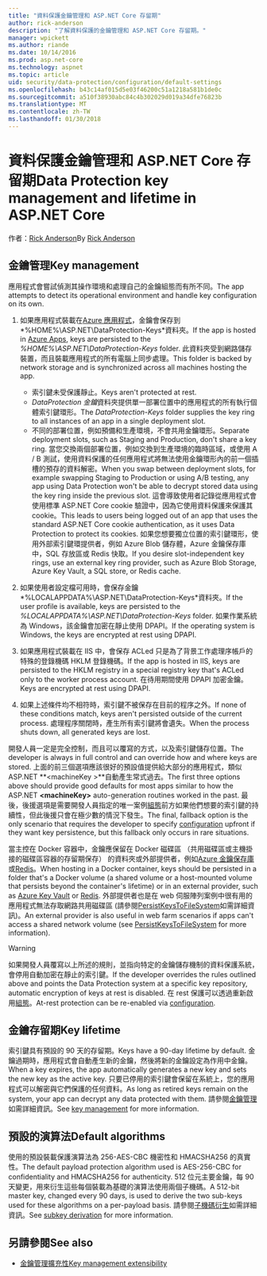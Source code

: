 ```yaml
---
title: "資料保護金鑰管理和 ASP.NET Core 存留期"
author: rick-anderson
description: "了解資料保護的金鑰管理和 ASP.NET Core 存留期。"
manager: wpickett
ms.author: riande
ms.date: 10/14/2016
ms.prod: asp.net-core
ms.technology: aspnet
ms.topic: article
uid: security/data-protection/configuration/default-settings
ms.openlocfilehash: b43c14af015d5e03f46200c51a1218a581b1de0c
ms.sourcegitcommit: a510f38930abc84c4b302029d019a34dfe76823b
ms.translationtype: MT
ms.contentlocale: zh-TW
ms.lasthandoff: 01/30/2018
---
```

# <a name="data-protection-key-management-and-lifetime-in-aspnet-core"></a><span data-ttu-id="412cb-103">資料保護金鑰管理和 ASP.NET Core 存留期</span><span class="sxs-lookup"><span data-stu-id="412cb-103">Data Protection key management and lifetime in ASP.NET Core</span></span>

<span data-ttu-id="412cb-104">作者：[Rick Anderson](https://twitter.com/RickAndMSFT)</span><span class="sxs-lookup"><span data-stu-id="412cb-104">By [Rick Anderson](https://twitter.com/RickAndMSFT)</span></span>

## <a name="key-management"></a><span data-ttu-id="412cb-105">金鑰管理</span><span class="sxs-lookup"><span data-stu-id="412cb-105">Key management</span></span>

<span data-ttu-id="412cb-106">應用程式會嘗試偵測其操作環境和處理自己的金鑰組態而有所不同。</span><span class="sxs-lookup"><span data-stu-id="412cb-106">The app attempts to detect its operational environment and handle key configuration on its own.</span></span>

1. <span data-ttu-id="412cb-107">如果應用程式裝載在[Azure 應用程式](https://azure.microsoft.com/services/app-service/)，金鑰會保存到*%HOME%\ASP.NET\DataProtection-Keys*資料夾。</span><span class="sxs-lookup"><span data-stu-id="412cb-107">If the app is hosted in [Azure Apps](https://azure.microsoft.com/services/app-service/), keys are persisted to the *%HOME%\ASP.NET\DataProtection-Keys* folder.</span></span> <span data-ttu-id="412cb-108">此資料夾受到網路儲存裝置，而且裝載應用程式的所有電腦上同步處理。</span><span class="sxs-lookup"><span data-stu-id="412cb-108">This folder is backed by network storage and is synchronized across all machines hosting the app.</span></span>
   * <span data-ttu-id="412cb-109">索引鍵未受保護靜止。</span><span class="sxs-lookup"><span data-stu-id="412cb-109">Keys aren't protected at rest.</span></span>
   * <span data-ttu-id="412cb-110">*DataProtection 金鑰*資料夾提供單一部署位置中的應用程式的所有執行個體索引鍵環形。</span><span class="sxs-lookup"><span data-stu-id="412cb-110">The *DataProtection-Keys* folder supplies the key ring to all instances of an app in a single deployment slot.</span></span>
   * <span data-ttu-id="412cb-111">不同的部署位置，例如預備和生產環境，不會共用金鑰環形。</span><span class="sxs-lookup"><span data-stu-id="412cb-111">Separate deployment slots, such as Staging and Production, don't share a key ring.</span></span> <span data-ttu-id="412cb-112">當您交換兩個部署位置，例如交換到生產環境的臨時區域，或使用 A / B 測試，使用資料保護的任何應用程式將無法使用金鑰環形內的前一個插槽的預存的資料解密。</span><span class="sxs-lookup"><span data-stu-id="412cb-112">When you swap between deployment slots, for example swapping Staging to Production or using A/B testing, any app using Data Protection won't be able to decrypt stored data using the key ring inside the previous slot.</span></span> <span data-ttu-id="412cb-113">這會導致使用者記錄從應用程式會使用標準 ASP.NET Core cookie 驗證中，因為它使用資料保護來保護其 cookie。</span><span class="sxs-lookup"><span data-stu-id="412cb-113">This leads to users being logged out of an app that uses the standard ASP.NET Core cookie authentication, as it uses Data Protection to protect its cookies.</span></span> <span data-ttu-id="412cb-114">如果您想要獨立位置的索引鍵環形，使用外部索引鍵環提供者，例如 Azure Blob 儲存體，Azure 金鑰保存庫中，SQL 存放區或 Redis 快取。</span><span class="sxs-lookup"><span data-stu-id="412cb-114">If you desire slot-independent key rings, use an external key ring provider, such as Azure Blob Storage, Azure Key Vault, a SQL store, or Redis cache.</span></span>

1. <span data-ttu-id="412cb-115">如果使用者設定檔可用時，會保存金鑰*%LOCALAPPDATA%\ASP.NET\DataProtection-Keys*資料夾。</span><span class="sxs-lookup"><span data-stu-id="412cb-115">If the user profile is available, keys are persisted to the *%LOCALAPPDATA%\ASP.NET\DataProtection-Keys* folder.</span></span> <span data-ttu-id="412cb-116">如果作業系統為 Windows，該金鑰會加密在靜止使用 DPAPI。</span><span class="sxs-lookup"><span data-stu-id="412cb-116">If the operating system is Windows, the keys are encrypted at rest using DPAPI.</span></span>

1. <span data-ttu-id="412cb-117">如果應用程式裝載在 IIS 中，會保存 ACLed 只是為了背景工作處理序帳戶的特殊的登錄機碼 HKLM 登錄機碼。</span><span class="sxs-lookup"><span data-stu-id="412cb-117">If the app is hosted in IIS, keys are persisted to the HKLM registry in a special registry key that's ACLed only to the worker process account.</span></span> <span data-ttu-id="412cb-118">在待用期間使用 DPAPI 加密金鑰。</span><span class="sxs-lookup"><span data-stu-id="412cb-118">Keys are encrypted at rest using DPAPI.</span></span>

1. <span data-ttu-id="412cb-119">如果上述條件均不相符時，索引鍵不被保存在目前的程序之外。</span><span class="sxs-lookup"><span data-stu-id="412cb-119">If none of these conditions match, keys aren't persisted outside of the current process.</span></span> <span data-ttu-id="412cb-120">處理程序關閉時，產生所有索引鍵將會遺失。</span><span class="sxs-lookup"><span data-stu-id="412cb-120">When the process shuts down, all generated keys are lost.</span></span>

<span data-ttu-id="412cb-121">開發人員一定是完全控制，而且可以覆寫的方式，以及索引鍵儲存位置。</span><span class="sxs-lookup"><span data-stu-id="412cb-121">The developer is always in full control and can override how and where keys are stored.</span></span> <span data-ttu-id="412cb-122">上面的前三個選項應該很好的預設值提供給大部分的應用程式，類似 ASP.NET  **\<machineKey >**自動產生常式過去。</span><span class="sxs-lookup"><span data-stu-id="412cb-122">The first three options above should provide good defaults for most apps similar to how the ASP.NET **\<machineKey>** auto-generation routines worked in the past.</span></span> <span data-ttu-id="412cb-123">最後，後援選項是需要開發人員指定的唯一案例[組態](xref:security/data-protection/configuration/overview)前方如果他們想要的索引鍵的持續性，但此後援只會在極少數的情況下發生。</span><span class="sxs-lookup"><span data-stu-id="412cb-123">The final, fallback option is the only scenario that requires the developer to specify [configuration](xref:security/data-protection/configuration/overview) upfront if they want key persistence, but this fallback only occurs in rare situations.</span></span>

<span data-ttu-id="412cb-124">當主控在 Docker 容器中，金鑰應保留在 Docker 磁碟區 （共用磁碟區或主機掛接的磁碟區容器的存留期保存） 的資料夾或外部提供者，例如[Azure 金鑰保存庫](https://azure.microsoft.com/services/key-vault/)或[Redis](https://redis.io/)。</span><span class="sxs-lookup"><span data-stu-id="412cb-124">When hosting in a Docker container, keys should be persisted in a folder that's a Docker volume (a shared volume or a host-mounted volume that persists beyond the container's lifetime) or in an external provider, such as [Azure Key Vault](https://azure.microsoft.com/services/key-vault/) or [Redis](https://redis.io/).</span></span> <span data-ttu-id="412cb-125">外部提供者也是在 web 伺服陣列案例中很有用的應用程式無法存取網路共用磁碟區 (請參閱[PersistKeysToFileSystem](xref:security/data-protection/configuration/overview#persistkeystofilesystem)如需詳細資訊)。</span><span class="sxs-lookup"><span data-stu-id="412cb-125">An external provider is also useful in web farm scenarios if apps can't access a shared network volume (see [PersistKeysToFileSystem](xref:security/data-protection/configuration/overview#persistkeystofilesystem) for more information).</span></span>

> [!WARNING]
> <span data-ttu-id="412cb-126">如果開發人員覆寫以上所述的規則，並指向特定的金鑰儲存機制的資料保護系統，會停用自動加密在靜止的索引鍵。</span><span class="sxs-lookup"><span data-stu-id="412cb-126">If the developer overrides the rules outlined above and points the Data Protection system at a specific key repository, automatic encryption of keys at rest is disabled.</span></span> <span data-ttu-id="412cb-127">在 rest 保護可以透過重新啟用[組態](xref:security/data-protection/configuration/overview)。</span><span class="sxs-lookup"><span data-stu-id="412cb-127">At-rest protection can be re-enabled via [configuration](xref:security/data-protection/configuration/overview).</span></span>

## <a name="key-lifetime"></a><span data-ttu-id="412cb-128">金鑰存留期</span><span class="sxs-lookup"><span data-stu-id="412cb-128">Key lifetime</span></span>

<span data-ttu-id="412cb-129">索引鍵具有預設的 90 天的存留期。</span><span class="sxs-lookup"><span data-stu-id="412cb-129">Keys have a 90-day lifetime by default.</span></span> <span data-ttu-id="412cb-130">金鑰過期時，應用程式會自動產生新的金鑰，然後將新的金鑰設定為作用中金鑰。</span><span class="sxs-lookup"><span data-stu-id="412cb-130">When a key expires, the app automatically generates a new key and sets the new key as the active key.</span></span> <span data-ttu-id="412cb-131">只要已停用的索引鍵會保留在系統上，您的應用程式可以解密與它們保護的任何資料。</span><span class="sxs-lookup"><span data-stu-id="412cb-131">As long as retired keys remain on the system, your app can decrypt any data protected with them.</span></span> <span data-ttu-id="412cb-132">請參閱[金鑰管理](xref:security/data-protection/implementation/key-management#key-expiration-and-rolling)如需詳細資訊。</span><span class="sxs-lookup"><span data-stu-id="412cb-132">See [key management](xref:security/data-protection/implementation/key-management#key-expiration-and-rolling) for more information.</span></span>

## <a name="default-algorithms"></a><span data-ttu-id="412cb-133">預設的演算法</span><span class="sxs-lookup"><span data-stu-id="412cb-133">Default algorithms</span></span>

<span data-ttu-id="412cb-134">使用的預設裝載保護演算法為 256-AES-CBC 機密性和 HMACSHA256 的真實性。</span><span class="sxs-lookup"><span data-stu-id="412cb-134">The default payload protection algorithm used is AES-256-CBC for confidentiality and HMACSHA256 for authenticity.</span></span> <span data-ttu-id="412cb-135">512 位元主要金鑰，每 90 天變更，用來衍生這些每個裝載為基礎的演算法使用兩個子機碼。</span><span class="sxs-lookup"><span data-stu-id="412cb-135">A 512-bit master key, changed every 90 days, is used to derive the two sub-keys used for these algorithms on a per-payload basis.</span></span> <span data-ttu-id="412cb-136">請參閱[子機碼衍生](xref:security/data-protection/implementation/subkeyderivation#additional-authenticated-data-and-subkey-derivation)如需詳細資訊。</span><span class="sxs-lookup"><span data-stu-id="412cb-136">See [subkey derivation](xref:security/data-protection/implementation/subkeyderivation#additional-authenticated-data-and-subkey-derivation) for more information.</span></span>

## <a name="see-also"></a><span data-ttu-id="412cb-137">另請參閱</span><span class="sxs-lookup"><span data-stu-id="412cb-137">See also</span></span>

* [<span data-ttu-id="412cb-138">金鑰管理擴充性</span><span class="sxs-lookup"><span data-stu-id="412cb-138">Key management extensibility</span></span>](xref:security/data-protection/extensibility/key-management)
